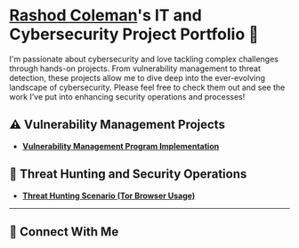 # <a href="https://www.linkedin.com/in/rashodcoleman/">Rashod Coleman</a>'s IT and Cybersecurity Project Portfolio 🔐

I'm passionate about cybersecurity and love tackling complex challenges through hands-on projects. From vulnerability management to threat detection, these projects allow me to dive deep into the ever-evolving landscape of cybersecurity. Please feel free to check them out and see the work I’ve put into enhancing security operations and processes!


## ⚠️ Vulnerability Management Projects

- **[Vulnerability Management Program Implementation](https://github.com/Rashodc36/Vulnerability-Management-Program/tree/main)**

## 🚨 Threat Hunting and Security Operations

- **[Threat Hunting Scenario (Tor Browser Usage)](https://github.com/Rashodc36/threat-hunting-tor)**

<hr/>

## 🤳 Connect With Me


